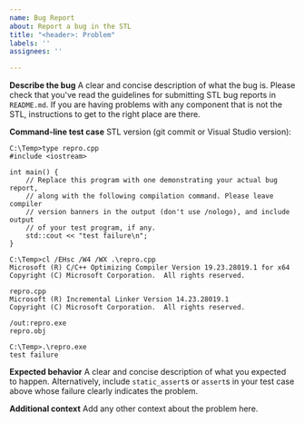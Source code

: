 ```yaml
---
name: Bug Report
about: Report a bug in the STL
title: "<header>: Problem"
labels: ''
assignees: ''

---
```


**Describe the bug**
A clear and concise description of what the bug is. Please check that you've
read the guidelines for submitting STL bug reports in `README.md`. If you are
having problems with any component that is not the STL, instructions to get
to the right place are there.

**Command-line test case**
STL version (git commit or Visual Studio version):

```
C:\Temp>type repro.cpp
#include <iostream>

int main() {
    // Replace this program with one demonstrating your actual bug report,
    // along with the following compilation command. Please leave compiler
    // version banners in the output (don't use /nologo), and include output
    // of your test program, if any.
    std::cout << "test failure\n";
}

C:\Temp>cl /EHsc /W4 /WX .\repro.cpp
Microsoft (R) C/C++ Optimizing Compiler Version 19.23.28019.1 for x64
Copyright (C) Microsoft Corporation.  All rights reserved.

repro.cpp
Microsoft (R) Incremental Linker Version 14.23.28019.1
Copyright (C) Microsoft Corporation.  All rights reserved.

/out:repro.exe
repro.obj

C:\Temp>.\repro.exe
test failure
```

**Expected behavior**
A clear and concise description of what you expected to happen. Alternatively,
include `static_assert`s or `assert`s in your test case above whose failure
clearly indicates the problem.

**Additional context**
Add any other context about the problem here.
